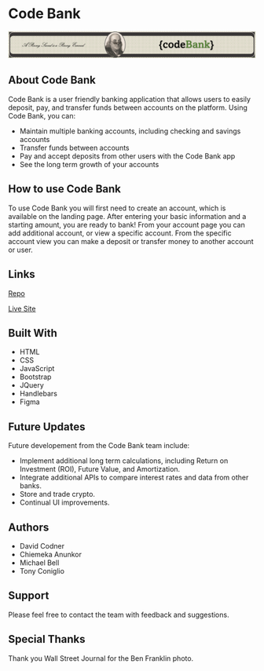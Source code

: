 # Code Bank

<img src="public/assets/banner.png" >


## About Code Bank

Code Bank is a user friendly banking application that allows users to easily deposit, pay, and transfer funds between accounts on the platform. Using Code Bank, you can:

- Maintain multiple banking accounts, including checking and savings accounts
- Transfer funds between accounts
- Pay and accept deposits from other users with the Code Bank app
- See the long term growth of your accounts

## How to use Code Bank

To use Code Bank you will first need to create an account, which is available on the landing page. After entering your basic information and a starting amount, you are ready to bank! From your account page you can add additional account, or view a specific account. From the specific account view you can make a deposit or transfer money to another account or user. 


## Links

[Repo](https://github.com/dcodner24/Code-Bank "Code Bank Repo")

[Live Site](https://code-bank-bc.herokuapp.com/ "Deployed Site")

## Built With

- HTML
- CSS
- JavaScript
- Bootstrap
- JQuery
- Handlebars
- Figma

## Future Updates

Future developement from the Code Bank team include:

- Implement additional long term calculations, including Return on Investment (ROI), Future Value, and Amortization.
- Integrate additional APIs to compare interest rates and data from other banks.
- Store and trade crypto.
- Continual UI improvements.

## Authors

- David Codner
- Chiemeka Anunkor
- Michael Bell
- Tony Coniglio 

## Support

Please feel free to contact the team with feedback and suggestions.

## Special Thanks

Thank you Wall Street Journal for the Ben Franklin photo.